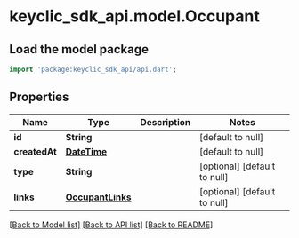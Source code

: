 # keyclic_sdk_api.model.Occupant

## Load the model package
```dart
import 'package:keyclic_sdk_api/api.dart';
```

## Properties
Name | Type | Description | Notes
------------ | ------------- | ------------- | -------------
**id** | **String** |  | [default to null]
**createdAt** | [**DateTime**](DateTime.md) |  | [default to null]
**type** | **String** |  | [optional] [default to null]
**links** | [**OccupantLinks**](OccupantLinks.md) |  | [optional] [default to null]

[[Back to Model list]](../README.md#documentation-for-models) [[Back to API list]](../README.md#documentation-for-api-endpoints) [[Back to README]](../README.md)


